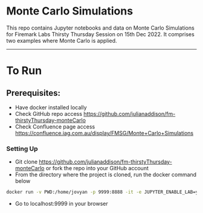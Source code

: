 # Monte Carlo Simulations
This repo contains Jupyter notebooks and data on Monte Carlo Simulations for Firemark Labs Thirsty Thursday Session on 15th Dec 2022. It comprises two examples where Monte Carlo is applied.

---
# To Run
## Prerequisites:

- Have docker installed locally 
- Check GitHub repo access https://github.com/julianaddison/fm-thirstyThursday-monteCarlo
- Check Confluence page access https://confluence.iag.com.au/display/FMSG/Monte+Carlo+Simulations


### Setting Up

- Git clone https://github.com/julianaddison/fm-thirstyThursday-monteCarlo or fork the repo into your GitHub account 
- From the directory where the project is cloned, run the docker command below

``` bash
docker run -v PWD:/home/jovyan -p 9999:8888 -it -e JUPYTER_ENABLE_LAB=yes jupyter/datascience-notebook:latest
```

- Go to localhost:9999 in your browser
